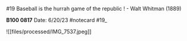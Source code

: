 #19
Baseball is the hurrah game of the republic ! - Walt Whitman (1889)


**B100 0817** 
Date: 6/20/23
 #notecard
 #19_ 

![[files/processed/IMG_7537.jpeg]]